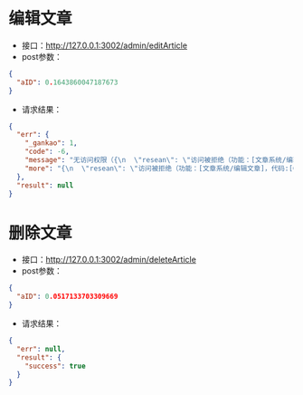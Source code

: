 # 编辑文章 #- 接口：http://127.0.0.1:3002/admin/editArticle- post参数：```json{
  "aID": 0.1643860047187673
}```- 请求结果：```json{
  "err": {
    "_gankao": 1,
    "code": -6,
    "message": "无访问权限（{\n  \"resean\": \"访问被拒绝（功能：[文章系统/编辑文章]，代码:[GKModelA.editArticle]，原因：未授权）\"\n}）",
    "more": "{\n  \"resean\": \"访问被拒绝（功能：[文章系统/编辑文章]，代码:[GKModelA.editArticle]，原因：未授权）\"\n}"
  },
  "result": null
}```
# 删除文章 #- 接口：http://127.0.0.1:3002/admin/deleteArticle- post参数：```json{
  "aID": 0.0517133703309669
}```- 请求结果：```json{
  "err": null,
  "result": {
    "success": true
  }
}```